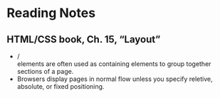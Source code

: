 # Reading Notes

  ## HTML/CSS book, Ch. 15, “Layout”
   
* /<div> elements are often used as containing elements to group together sections of a page.
* Browsers display pages in normal flow unless you specify reletive, absolute, or fixed positioning.
